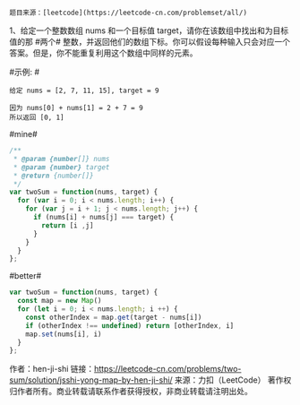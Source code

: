
```
题目来源：[leetcode](https://leetcode-cn.com/problemset/all/)
```

1、给定一个整数数组 nums 和一个目标值 target，请你在该数组中找出和为目标值的那 #两个# 整数，并返回他们的数组下标。你可以假设每种输入只会对应一个答案。但是，你不能重复利用这个数组中同样的元素。

#示例: #

```
给定 nums = [2, 7, 11, 15], target = 9

因为 nums[0] + nums[1] = 2 + 7 = 9
所以返回 [0, 1]
```

#mine#

```javascript
/**
 * @param {number[]} nums
 * @param {number} target
 * @return {number[]}
 */
var twoSum = function(nums, target) {
  for (var i = 0; i < nums.length; i++) {
    for (var j = i + 1; j < nums.length; j++) {
      if (nums[i] + nums[j] === target) {
        return [i ,j]
      }
    }
  }
};
```

#better#

```javascript
var twoSum = function(nums, target) {
  const map = new Map()
  for (let i = 0; i < nums.length; i ++) {
    const otherIndex = map.get(target - nums[i])
    if (otherIndex !== undefined) return [otherIndex, i]
    map.set(nums[i], i)
  }
};
```
作者：hen-ji-shi
链接：https://leetcode-cn.com/problems/two-sum/solution/jsshi-yong-map-by-hen-ji-shi/
来源：力扣（LeetCode）
著作权归作者所有。商业转载请联系作者获得授权，非商业转载请注明出处。
